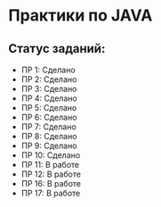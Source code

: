 # Практики по JAVA

## Статус заданий:
- ПР 1: Сделано
- ПР 2: Сделано
- ПР 3: Сделано
- ПР 4: Сделано
- ПР 5: Сделано
- ПР 6: Сделано
- ПР 7: Сделано
- ПР 8: Сделано
- ПР 9: Сделано
- ПР 10: Сделано
- ПР 11: В работе
- ПР 12: В работе
- ПР 16: В работе
- ПР 17: В работе

